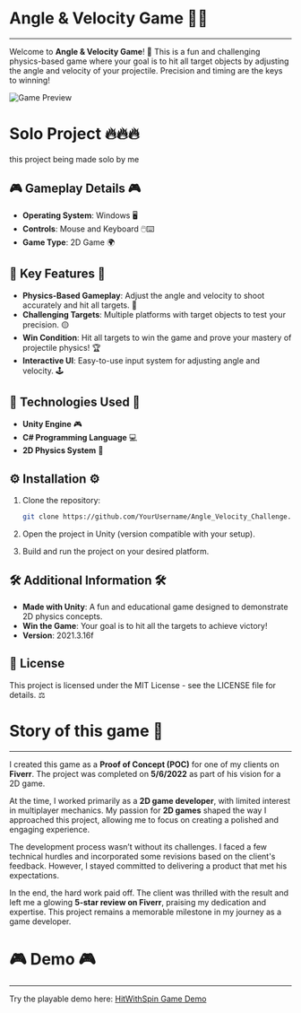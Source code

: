 
# Angle & Velocity Game 🎯🚀
--------------------------
Welcome to **Angle & Velocity Game**! 🎯 This is a fun and challenging physics-based game where your goal is to hit all target objects by adjusting the angle and velocity of your projectile. Precision and timing are the keys to winning!

![Game Preview](https://i.postimg.cc/wB9xLnYS/2024-12-10-111910.png)

# Solo Project 🔥🔥🔥
this project being made solo by me

## 🎮 Gameplay Details 🎮

- **Operating System**: Windows 🖥️
- **Controls**: Mouse and Keyboard 🖱️⌨️
- **Game Type**: 2D Game 🌍

## 🌟 Key Features 🌟

- **Physics-Based Gameplay**: Adjust the angle and velocity to shoot accurately and hit all targets. 🧮
- **Challenging Targets**: Multiple platforms with target objects to test your precision. 🟡
- **Win Condition**: Hit all targets to win the game and prove your mastery of projectile physics! 🏆
- **Interactive UI**: Easy-to-use input system for adjusting angle and velocity. 🕹️

## 🔧 Technologies Used 🔧

- **Unity Engine** 🎮
- **C# Programming Language** 💻
- **2D Physics System** 🌌

## ⚙️ Installation ⚙️

1. Clone the repository:

   ```bash
   git clone https://github.com/YourUsername/Angle_Velocity_Challenge.git
   ```
2. Open the project in Unity (version compatible with your setup).
3. Build and run the project on your desired platform.

## 🛠️ Additional Information 🛠️

- **Made with Unity**: A fun and educational game designed to demonstrate 2D physics concepts.
- **Win the Game**: Your goal is to hit all the targets to achieve victory!
- **Version**: 2021.3.16f

## 📜 License

This project is licensed under the MIT License - see the LICENSE file for details. ⚖️

# Story of this game 📖
--------------------------


I created this game as a **Proof of Concept (POC)** for one of my clients on **Fiverr**. The project was completed on **5/6/2022** as part of his vision for a 2D game.

At the time, I worked primarily as a **2D game developer**, with limited interest in multiplayer mechanics. My passion for **2D games** shaped the way I approached this project, allowing me to focus on creating a polished and engaging experience.

The development process wasn’t without its challenges. I faced a few technical hurdles and incorporated some revisions based on the client's feedback. However, I stayed committed to delivering a product that met his expectations. 

In the end, the hard work paid off. The client was thrilled with the result and left me a glowing **5-star review on Fiverr**, praising my dedication and expertise. This project remains a memorable milestone in my journey as a game developer.

# 🎮 Demo 🎮
--------------------------

Try the playable demo here: [HitWithSpin Game Demo](https://abo-7mood.itch.io/hitwithspin)
